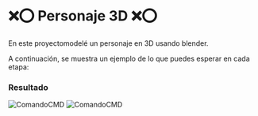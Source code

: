 # ❌⭕ Personaje 3D ❌⭕

En este proyectomodelé un personaje en 3D usando blender.


A continuación, se muestra un ejemplo de lo que puedes esperar en cada etapa:

### Resultado
![ComandoCMD](Documents\CLASES\SIMLUACION\PERSONAJE_1.jpg)
![ComandoCMD](Documents\CLASES\SIMLUACION\PERSONAJE_2.jpg)






